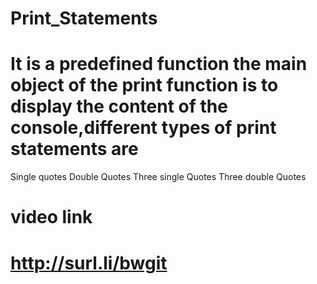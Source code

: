 # Print_Statements
# It is a predefined function the main object of the print function is to display the content of the console,different types of print statements are
Single quotes
Double Quotes
Three single Quotes
Three double Quotes


# video link
# http://surl.li/bwgit

